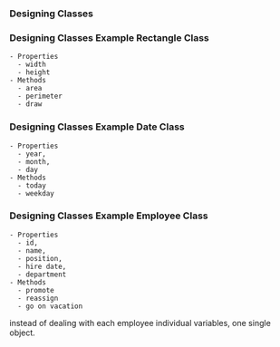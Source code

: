 ### Designing Classes

### Designing Classes Example Rectangle Class

```text
- Properties
  - width
  - height
- Methods
  - area
  - perimeter
  - draw
```

### Designing Classes Example Date Class

```text
- Properties
  - year, 
  - month, 
  - day
- Methods
  - today
  - weekday
```

### Designing Classes Example Employee Class

```text
- Properties
  - id, 
  - name, 
  - position, 
  - hire date, 
  - department
- Methods
  - promote
  - reassign
  - go on vacation
```

instead of dealing with each employee individual variables, one single object. 
